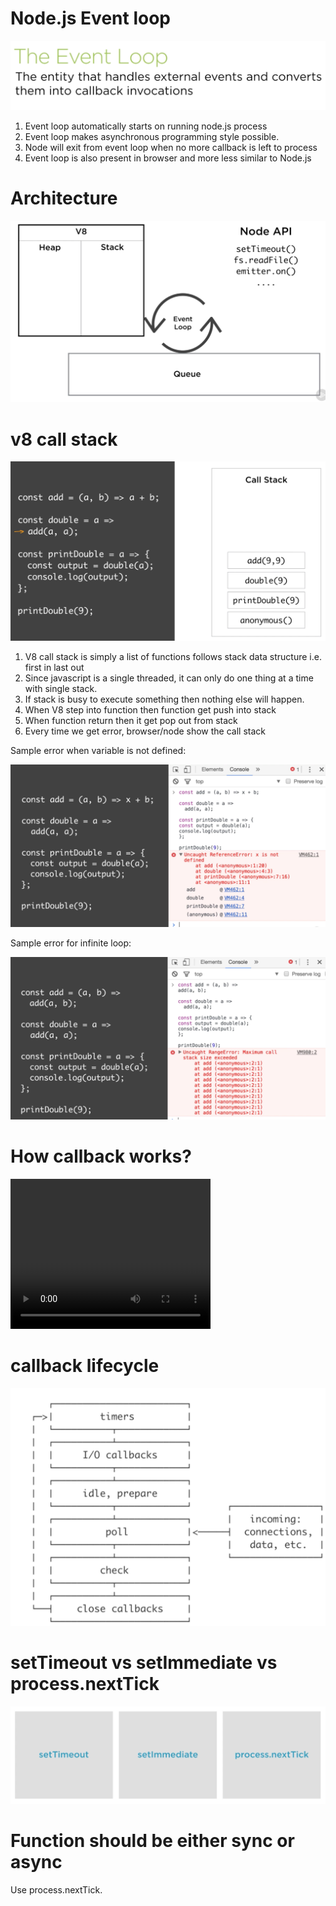 # Node.js Event loop
![image](event-loop-definition.png)

1. Event loop automatically starts on running node.js process
2. Event loop makes asynchronous programming style possible.
3. Node will exit from event loop when no more callback is left to process
4. Event loop is also present in browser and more less similar to Node.js

# Architecture
![image](event-loop.png)

# v8 call stack
![image](v8-call-stack.png)
1. V8 call stack is simply a list of functions follows stack data structure i.e. first in last out
2. Since javascript is a single threaded, it can only do one thing at a time with single stack.
3. If stack is busy to execute something then nothing else will happen.
4. When V8 step into function then function get push into stack
5. When function return then it get pop out from stack
6. Every time we get error, browser/node show the call stack

Sample error when variable is not defined:

![image](v8-call-stack-error.png)


Sample error for infinite loop:

![image](v8-call-stack-max-limit.png)

# How callback works?
<video width="320" height="240" controls>
  <source src="node-call-back.mov" type="video/mp4">
</video>

# callback lifecycle
![image](callback-life-cycle.png)

# setTimeout vs setImmediate vs process.nextTick
![image](timers.png)

# Function should be either sync or async
Use process.nextTick.
